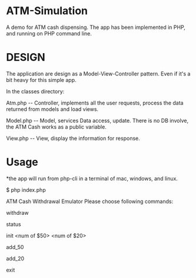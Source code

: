 
ATM-Simulation
===================

A demo for ATM cash dispensing. The app has been implemented in PHP, and running on PHP command line. 

DESIGN
======

The application are design as a Model-View-Controller pattern. Even if it's a bit heavy for this simple app.

In the classes directory:

Atm.php  -- Controller, implements all the user requests, process the data returned from models and load views.
 
Model.php -- Model, services Data access, update. There is no DB involve, the ATM Cash works as a public variable. 

View.php -- View, display the information for response.


Usage
=====
*the app will run from php-cli in a terminal of mac, windows, and linux.

$ php index.php

ATM Cash Withdrawal Emulator 
Please choose following commands: 

withdraw <amount>

status
 
init <num of $50> <num of $20>

add_50 <number of notes>

add_20 <number of notes>

exit 

>
